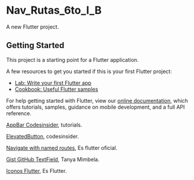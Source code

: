 # Nav_Rutas_6to_I_B

A new Flutter project.

## Getting Started

This project is a starting point for a Flutter application.

A few resources to get you started if this is your first Flutter project:

- [Lab: Write your first Flutter app](https://flutter.dev/docs/get-started/codelab)
- [Cookbook: Useful Flutter samples](https://flutter.dev/docs/cookbook)

For help getting started with Flutter, view our
[online documentation](https://flutter.dev/docs), which offers tutorials,
samples, guidance on mobile development, and a full API reference.

[AppBar Codesinsider](https://codesinsider.com/flutter-appbar-example-tutorial/), tutorials.

[ElevatedButton](https://codesinsider.com/flutter-elevatedbutton-example/), codesinsider.

[Navigate with named routes](https://docs.flutter.dev/cookbook/navigation/named-routes), Es flutter oficial.

[Gist GitHub TextField](https://gist.github.com/TanyaMimbelaMoreno/01a6fbe4e9251d2300879810e90bad85), Tanya Mimbela.

[Iconos Flutter](https://api.flutter.dev/flutter/material/Icons-class.html), Es Flutter.